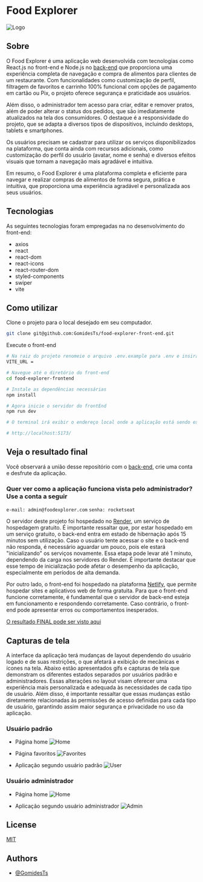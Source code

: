 # Food Explorer

![Logo](https://raw.githubusercontent.com/GomidesTs/food-explorer-back-end/17c651de31265dcc961c11b01d309fbd9bfa14b8/.github/logo.svg)

## Sobre

O Food Explorer é uma aplicação web desenvolvida com tecnologias como React.js no front-end e Node.js no [back-end](https://github.com/GomidesTs/food-explorer-back-end) que proporciona uma experiência completa de navegação e compra de alimentos para clientes de um restaurante. Com funcionalidades como customização de perfil, filtragem de favoritos e carrinho 100% funcional com opções de pagamento em cartão ou Pix, o projeto oferece segurança e praticidade aos usuários.

Além disso, o administrador tem acesso para criar, editar e remover pratos, além de poder alterar o status dos pedidos, que são imediatamente atualizados na tela dos consumidores. O destaque é a responsividade do projeto, que se adapta a diversos tipos de dispositivos, incluindo desktops, tablets e smartphones.

Os usuários precisam se cadastrar para utilizar os serviços disponibilizados na plataforma, que conta ainda com recursos adicionais, como customização do perfil do usuário (avatar, nome e senha) e diversos efeitos visuais que tornam a navegação mais agradável e intuitiva.

Em resumo, o Food Explorer é uma plataforma completa e eficiente para navegar e realizar compras de alimentos de forma segura, prática e intuitiva, que proporciona uma experiência agradável e personalizada aos seus usuários.

## Tecnologias

As seguintes tecnologias foram empregadas na no desenvolvimento do front-end:

- axios
- react
- react-dom
- react-icons
- react-router-dom
- styled-components
- swiper
- vite

## Como utilizar

Clone o projeto para o local desejado em seu computador.

```bash
git clone git@github.com:GomidesTs/food-explorer-front-end.git
```

Execute o front-end

```bash
# Na raiz do projeto renomeie o arquivo .env.example para .env e insira a vite url
VITE_URL =

# Navegue até o diretório do front-end
cd food-explorer-frontend

# Instale as dependências necessárias
npm install

# Agora inicie o servidor do frontEnd
npm run dev

# O terminal irá exibir o endereço local onde a aplicação está sendo executada. Basta digitar o mesmo endereço em seu navegador preferido. O endereço usado na criação do projeto foi este:

# http://localhost:5173/
```

## Veja o resultado final

Você observará a união desse repositório com o [back-end](https://github.com/GomidesTs/food-explorer-back-end), crie uma conta e desfrute da aplicação.

### Quer ver como a aplicação funciona vista pelo administrador? Use a conta a seguir

  `e-mail: admin@foodexplorer.com`  `senha: rocketseat`

O servidor deste projeto foi hospedado no [Render](https://render.com/), um serviço de hospedagem gratuito. É importante ressaltar que, por estar hospedado em um serviço gratuito, o back-end entra em estado de hibernação após 15 minutos sem utilização. Caso o usuário tente acessar o site e o back-end não responda, é necessário aguardar um pouco, pois ele estará "inicializando" os serviços novamente. Essa etapa pode levar até 1 minuto, dependendo da carga nos servidores do Render. É importante destacar que esse tempo de inicialização pode afetar o desempenho da aplicação, especialmente em períodos de alta demanda.

Por outro lado, o front-end foi hospedado na plataforma [Netlify](https://www.netlify.com/), que permite hospedar sites e aplicativos web de forma gratuita. Para que o front-end funcione corretamente, é fundamental que o servidor de back-end esteja em funcionamento e respondendo corretamente. Caso contrário, o front-end pode apresentar erros ou comportamentos inesperados.

[O resultado FINAL pode ser visto aqui](https://)

## Capturas de tela

A interface da aplicação terá mudanças de layout dependendo do usuário logado e de suas restrições, o que afetará a exibição de mecânicas e ícones na tela. Abaixo estão apresentados gifs e capturas de tela que demonstram os diferentes estados separados por usuários padrão e administradores. Essas alterações no layout visam oferecer uma experiência mais personalizada e adequada às necessidades de cada tipo de usuário. Além disso, é importante ressaltar que essas mudanças estão diretamente relacionadas às permissões de acesso definidas para cada tipo de usuário, garantindo assim maior segurança e privacidade no uso da aplicação.

### Usuário padrão

- Página home
![Home](https://github.com/GomidesTs/-food-explorer-front-end/blob/main/.github/home%20user.png?raw=true)

- Página favoritos
![Favorites](https://github.com/GomidesTs/-food-explorer-front-end/blob/main/.github/favoritos.png?raw=true)

- Aplicação segundo usuário padrão
![User](https://github.com/GomidesTs/-food-explorer-front-end/blob/main/.github/gifUser.gif?raw=true)

### Usuário administrador

- Página home
![Home](https://github.com/GomidesTs/-food-explorer-front-end/blob/main/.github/homeAdin.png?raw=true)

- Aplicação segundo usuário administrador
![Admin](https://github.com/GomidesTs/-food-explorer-front-end/blob/main/.github/gitAdmin.gif?raw=true)

## License

[MIT](https://choosealicense.com/licenses/mit/)

## Authors

- [@GomidesTs](https://github.com/GomidesTs)
